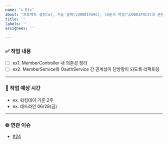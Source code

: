 ```yaml
---
name: "✊ Etc"
about: "프로젝트 설정(⚙️), 기능 설계(\U0001FA9C), \b문서 작성(\U0001F4C3)과 관련된 작업이 필요한가요?"
title: ''
labels: ''
assignees: ''

---
```


### ✅ 작업 내용
- [ ] ex1. MemberController 내 의존성 정리
- [ ] ex2. MemberService와 OauthService 간 관계성이 단방향이 되도록 리팩토링

---

### 🧭 작업 예상 시간
* ex. 워킹데이 기준 2주
* ex. 데드라인 06/28(금)

---

### 🌐 연관 이슈
* [#24](https://github.com/foodage/server/issues/32)
